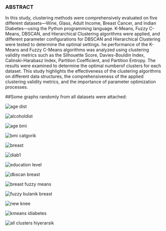 ### ABSTRACT ###

In this study, clustering methods were comprehensively evaluated on five different datasets—Wine, Glass, Adult Income, Breast Cancer,
and Indian Diabetes—using the Python programming language.
K-Means, Fuzzy C-Means, DBSCAN, and Hierarchical Clustering algorithms were applied, and different parameter configurations for DBSCAN and Hierarchical 
Clustering were tested to determine the optimal settings. he performance of the K-Means and Fuzzy C-Means algorithms was analyzed using clustering validity 
metrics such as the Silhouette Score, Davies-Bouldin Index, Calinski-Harabasz Index, Partition Coefficient, and Partition Entropy. 
The results were examined to determine the optimal numberof clusters for each dataset. This study highlights the effectiveness of the clustering algorithms on
different data structures, the comprehensiveness of the applied clustering validity metrics, and the importance of parameter optimization processes.

##Some graphs randomly from all datasets were attached:

![age dist](https://github.com/user-attachments/assets/584c0ee3-c29b-43b4-b0f6-382d4b554da6)


![alcoholdist](https://github.com/user-attachments/assets/dc2097ce-f9d3-4f3d-9759-4c73b1cfe1a3)


![age bmi ](https://github.com/user-attachments/assets/3d136f2a-6b6d-4ae9-934c-95bc65b4797b)


![bmi catgorik](https://github.com/user-attachments/assets/420f3ec9-cb98-44f6-a26a-76bae9790442)


![breast ](https://github.com/user-attachments/assets/45b3dcb0-46ed-44ba-b578-ab8283ecc02e)


![diab1](https://github.com/user-attachments/assets/8f2ef44e-b369-4ad6-854d-2304d49acfdd)


![education level](https://github.com/user-attachments/assets/f4aa40cc-2383-4ffd-8f1f-5f7b05461602)


![dbscan breast](https://github.com/user-attachments/assets/2a862dbe-afaa-47ff-85ea-c6a41498d4da)


![breast fuzzy means](https://github.com/user-attachments/assets/e05a4068-32c8-4b6b-ba34-43f39fe66b12)


![fuzzy bulanik breast](https://github.com/user-attachments/assets/2b93d4a9-4e5e-410d-a0bb-eb16583d26cc)


![new knee](https://github.com/user-attachments/assets/73b49a19-51b7-4e3e-8313-79d20ea4fd13)


![kmeans idiabetes](https://github.com/user-attachments/assets/8f7f8a1b-5d5a-4c3c-af69-c6793a6cd1e7)


![all clusters hiyerarsik](https://github.com/user-attachments/assets/e45ba7c5-5eca-429d-9ff5-812890139f46)



